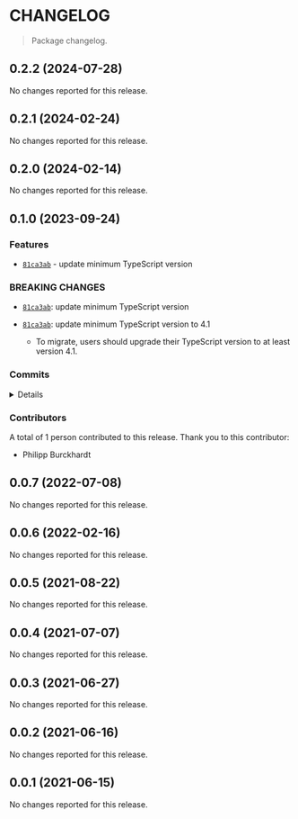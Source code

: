 # CHANGELOG

> Package changelog.

<section class="release" id="v0.2.2">

## 0.2.2 (2024-07-28)

No changes reported for this release.

</section>

<!-- /.release -->

<section class="release" id="v0.2.1">

## 0.2.1 (2024-02-24)

No changes reported for this release.

</section>

<!-- /.release -->

<section class="release" id="v0.2.0">

## 0.2.0 (2024-02-14)

No changes reported for this release.

</section>

<!-- /.release -->

<section class="release" id="v0.1.0">

## 0.1.0 (2023-09-24)

<section class="features">

### Features

-   [`81ca3ab`](https://github.com/stdlib-js/stdlib/commit/81ca3ab33585150e98a402b3e6d57beb1ec36864) - update minimum TypeScript version

</section>

<!-- /.features -->

<section class="breaking-changes">

### BREAKING CHANGES

-   [`81ca3ab`](https://github.com/stdlib-js/stdlib/commit/81ca3ab33585150e98a402b3e6d57beb1ec36864): update minimum TypeScript version
-   [`81ca3ab`](https://github.com/stdlib-js/stdlib/commit/81ca3ab33585150e98a402b3e6d57beb1ec36864): update minimum TypeScript version to 4.1 

    -   To migrate, users should upgrade their TypeScript version to at least version 4.1.

</section>

<!-- /.breaking-changes -->

<section class="commits">

### Commits

<details>

-   [`81ca3ab`](https://github.com/stdlib-js/stdlib/commit/81ca3ab33585150e98a402b3e6d57beb1ec36864) - **feat:** update minimum TypeScript version _(by Philipp Burckhardt)_
-   [`d5fa8e8`](https://github.com/stdlib-js/stdlib/commit/d5fa8e8a6267a837a25a7027e9fe3e847bc2d1c5) - **test:** use strictEqual checks _(by Philipp Burckhardt)_
-   [`ce7e336`](https://github.com/stdlib-js/stdlib/commit/ce7e3367c0f9477773fe76dd0eca64dc6ad33c02) - **docs:** update equations _(by Philipp Burckhardt)_
-   [`37f032d`](https://github.com/stdlib-js/stdlib/commit/37f032d4a571f667ea99f6f52f60b5d736c627f3) - **docs:** render equations via math code blocks _(by Philipp Burckhardt)_

</details>

</section>

<!-- /.commits -->

<section class="contributors">

### Contributors

A total of 1 person contributed to this release. Thank you to this contributor:

-   Philipp Burckhardt

</section>

<!-- /.contributors -->

</section>

<!-- /.release -->

<section class="release" id="v0.0.7">

## 0.0.7 (2022-07-08)

No changes reported for this release.

</section>

<!-- /.release -->

<section class="release" id="v0.0.6">

## 0.0.6 (2022-02-16)

No changes reported for this release.

</section>

<!-- /.release -->

<section class="release" id="v0.0.5">

## 0.0.5 (2021-08-22)

No changes reported for this release.

</section>

<!-- /.release -->

<section class="release" id="v0.0.4">

## 0.0.4 (2021-07-07)

No changes reported for this release.

</section>

<!-- /.release -->

<section class="release" id="v0.0.3">

## 0.0.3 (2021-06-27)

No changes reported for this release.

</section>

<!-- /.release -->

<section class="release" id="v0.0.2">

## 0.0.2 (2021-06-16)

No changes reported for this release.

</section>

<!-- /.release -->

<section class="release" id="v0.0.1">

## 0.0.1 (2021-06-15)

No changes reported for this release.

</section>

<!-- /.release -->

